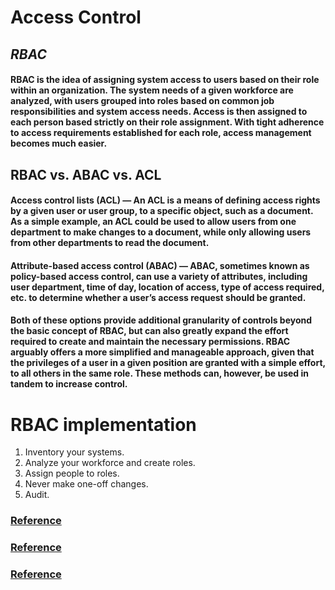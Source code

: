 # **Access Control**
## ***RBAC***
#### RBAC is the idea of assigning system access to users based on their role within an organization. The system needs of a given workforce are analyzed, with users grouped into roles based on common job responsibilities and system access needs. Access is then assigned to each person based strictly on their role assignment. With tight adherence to access requirements established for each role, access management becomes much easier.
## **RBAC vs. ABAC vs. ACL**
#### Access control lists (ACL) — An ACL is a means of defining access rights by a given user or user group, to a specific object, such as a document.  As a simple example, an ACL could be used to allow users from one department to make changes to a document, while only allowing users from other departments to read the document.

#### Attribute-based access control (ABAC) — ABAC, sometimes known as policy-based access control, can use a variety of attributes, including user department, time of day, location of access, type of access required, etc. to determine whether a user’s access request should be granted.

#### Both of these options provide additional granularity of controls beyond the basic concept of RBAC, but can also greatly expand the effort required to create and maintain the necessary permissions.  RBAC arguably offers a more simplified and manageable approach, given that the privileges of a user in a given position are granted with a simple effort, to all others in the same role.  These methods can, however, be used in tandem to increase control.

# **RBAC implementation**
1. Inventory your systems.
2. Analyze your workforce and create roles.
3. Assign people to roles.
4. Never make one-off changes.
5. Audit.
### **[Reference](https://www.csoonline.com/article/3060780/5-steps-to-simple-role-based-access-control.html)**
### **[Reference](https://en.wikipedia.org/wiki/Role-based_access_control)**
### **[Reference](https://www.youtube.com/watch?v=C4NP8Eon3cA)**